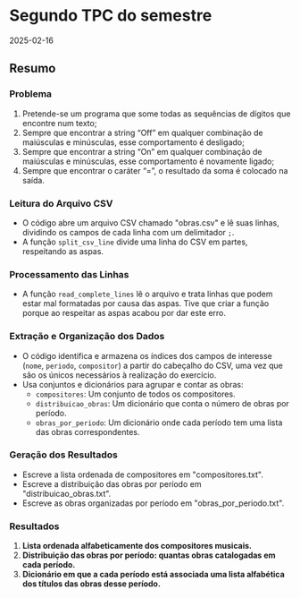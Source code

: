 # Segundo TPC do semestre
2025-02-16

## Resumo 

### Problema
1. Pretende-se um programa que some todas as sequências de dígitos que encontre num texto;
2. Sempre que encontrar a string “Off” em qualquer combinação de maiúsculas e minúsculas, esse comportamento é desligado;
3. Sempre que encontrar a string “On” em qualquer combinação de maiúsculas e minúsculas, esse comportamento é novamente ligado;
4. Sempre que encontrar o caráter “=”, o resultado da soma é colocado na saída.

### Leitura do Arquivo CSV
- O código abre um arquivo CSV chamado "obras.csv" e lê suas linhas, dividindo os campos de cada linha com um delimitador `;`.
- A função `split_csv_line` divide uma linha do CSV em partes, respeitando as aspas.

### Processamento das Linhas
- A função `read_complete_lines` lê o arquivo e trata linhas que podem estar mal formatadas por causa das aspas. Tive que criar a função porque ao respeitar as aspas acabou por dar este erro.

### Extração e Organização dos Dados
- O código identifica e armazena os índices dos campos de interesse (`nome`, `periodo`, `compositor`) a partir do cabeçalho do CSV, uma vez que são os únicos necessários à realização do exercício.
- Usa conjuntos e dicionários para agrupar e contar as obras:
    - `compositores`: Um conjunto de todos os compositores.
    - `distribuicao_obras`: Um dicionário que conta o número de obras por período.
    - `obras_por_periodo`: Um dicionário onde cada período tem uma lista das obras correspondentes.

### Geração dos Resultados
- Escreve a lista ordenada de compositores em "compositores.txt".
- Escreve a distribuição das obras por período em "distribuicao_obras.txt".
- Escreve as obras organizadas por período em "obras_por_periodo.txt".

### Resultados
1. **Lista ordenada alfabeticamente dos compositores musicais.**
2. **Distribuição das obras por período: quantas obras catalogadas em cada período.**
3. **Dicionário em que a cada período está associada uma lista alfabética dos títulos das obras desse período.**
